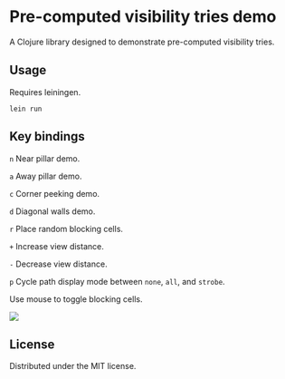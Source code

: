 # Pre-computed visibility tries demo

A Clojure library designed to demonstrate pre-computed visibility tries.

## Usage

Requires leiningen.

`lein run`

## Key bindings

`n` Near pillar demo.

`a` Away pillar demo.

`c` Corner peeking demo.

`d` Diagonal walls demo.

`r` Place random blocking cells.

`+` Increase view distance.

`-` Decrease view distance.

`p` Cycle path display mode between `none`, `all`, and `strobe`.

Use mouse to toggle blocking cells.

<img src="http://i.imgur.com/K2T2yqn.png" />

## License

Distributed under the MIT license.
